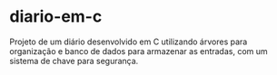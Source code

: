 # diario-em-c
Projeto de um diário desenvolvido em C utilizando árvores para organização e banco de dados para armazenar as entradas, com um sistema de chave para segurança.
